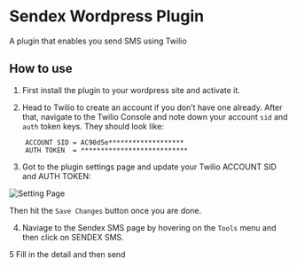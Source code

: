 # Sendex Wordpress Plugin


A plugin that enables you send SMS using Twilio

## How to use

1. First install the plugin to your wordpress site and activate it.

2. Head to Twilio to create an account if you don’t have one already. After that, navigate to the Twilio Console and note down your account `sid` and `auth` token keys. They should look like:

```
    ACCOUNT SID = AC90d5e*******************
    AUTH TOKEN  = ***************************
```

3. Got to the plugin settings page and update your Twilio ACCOUNT SID and AUTH TOKEN:

![Setting Page](https://paper.dropbox.com/ep/redirect/image?url=https%3A%2F%2Fpaper-attachments.dropbox.com%2Fs_EC2901119B780F4961BDAE0A7F7E7C8FF7BB70BB3D2F4BDDD0EA8004DF5B241E_1599165833809_image.png&hmac=d3dzjRk5iAX04%2Fqqy3m0uYZ73L%2BmfdgISZbmCi068yg%3D)

Then hit the `Save Changes` button once you are done.

4. Naviage to the Sendex SMS page by hovering on the `Tools` menu and then click on SENDEX SMS.

5 Fill in the detail and then send

